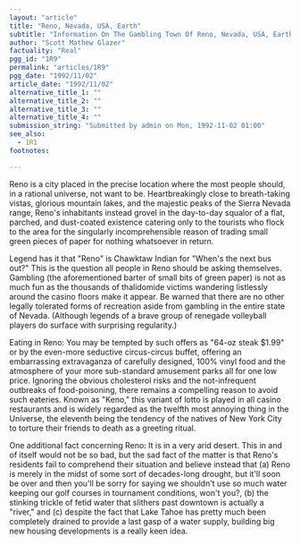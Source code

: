 ```yaml
---
layout: "article"
title: "Reno, Nevada, USA, Earth"
subtitle: "Information On The Gambling Town Of Reno, Nevada, USA, Earth"
author: "Scott Mathew Glazer"
factuality: "Real"
pgg_id: "1R9"
permalink: "articles/1R9"
pgg_date: "1992/11/02"
article_date: "1992/11/02"
alternative_title_1: ""
alternative_title_2: ""
alternative_title_3: ""
alternative_title_4: ""
submission_string: "Submitted by admin on Mon, 1992-11-02 01:00"
see_also:
  - 1R1
footnotes: 

---
```

<div>
<p>Reno is a city placed in the precise location where the most people should, in a rational universe, not want to be. Heartbreakingly close to breath-taking vistas, glorious mountain lakes, and the majestic peaks of the Sierra Nevada range, Reno's inhabitants instead grovel in the day-to-day squalor of a flat, parched, and dust-coated existence catering only to the tourists who flock to the area for the singularly incomprehensible reason of trading small green pieces of paper for nothing whatsoever in return.</p>
<p>Legend has it that "Reno" is Chawktaw Indian for "When's the next bus out?" This is the question all people in Reno should be asking themselves. Gambling (the aforementioned barter of small bits of green paper) is not as much fun as the thousands of thalidomide victims wandering listlessly around the casino floors make it appear. Be warned that there are no other legally tolerated forms of recreation aside from gambling in the entire state of Nevada. (Although legends of a brave group of renegade volleyball players do surface with surprising regularity.)</p>
<p>Eating in Reno: You may be tempted by such offers as "64-oz steak $1.99" or by the even-more seductive circus-circus buffet, offering an embarrassing extravaganza of carefully designed, 100% vinyl food and the atmosphere of your more sub-standard amusement parks all for one low price. Ignoring the obvious cholesterol risks and the not-infrequent outbreaks of food-poisoning, there remains a compelling reason to avoid such eateries. Known as "Keno," this variant of lotto is played in all casino restaurants and is widely regarded as the twelfth most annoying thing in the Universe, the eleventh being the tendency of the natives of New York City to torture their friends to death as a greeting ritual.</p>
<p>One additional fact concerning Reno: It is in a very arid desert. This in and of itself would not be so bad, but the sad fact of the matter is that Reno's residents fail to comprehend their situation and believe instead that (a) Reno is merely in the midst of some sort of decades-long drought, but it'll soon be over and then you'll be sorry for saying we shouldn't use so much water keeping our golf courses in tournament conditions, won't you?, (b) the stinking trickle of fetid water that slithers past downtown is actually a "river," and (c) despite the fact that Lake Tahoe has pretty much been completely drained to provide a last gasp of a water supply, building big new housing developments is a really keen idea.</p>
</div>
